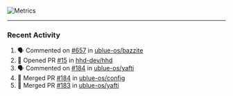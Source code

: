 ![Metrics](https://metrics.lecoq.io/KyleGospo?template=classic&base=header%2C%20activity%2C%20community%2C%20repositories%2C%20metadata&base.indepth=false&base.hireable=false&base.skip=false&config.timezone=America%2FLos_Angeles)

---
### Recent Activity
<!--START_SECTION:activity-->
1. 🗣 Commented on [#657](https://github.com/ublue-os/bazzite/issues/657#issuecomment-1879937311) in [ublue-os/bazzite](https://github.com/ublue-os/bazzite)
2. 💪 Opened PR [#15](https://github.com/hhd-dev/hhd/pull/15) in [hhd-dev/hhd](https://github.com/hhd-dev/hhd)
3. 🗣 Commented on [#184](https://github.com/ublue-os/yafti/pull/184#issuecomment-1879780919) in [ublue-os/yafti](https://github.com/ublue-os/yafti)
4. 🎉 Merged PR [#184](https://github.com/ublue-os/config/pull/184) in [ublue-os/config](https://github.com/ublue-os/config)
5. 🎉 Merged PR [#183](https://github.com/ublue-os/yafti/pull/183) in [ublue-os/yafti](https://github.com/ublue-os/yafti)
<!--END_SECTION:activity-->
